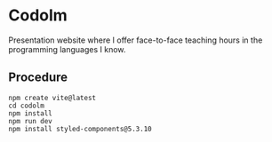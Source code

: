 # Codolm
Presentation website where I offer face-to-face teaching hours in the programming languages I know.

## Procedure
    npm create vite@latest
    cd codolm
    npm install
    npm run dev
    npm install styled-components@5.3.10
